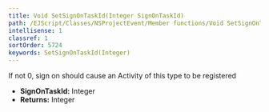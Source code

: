 ```yaml
---
title: Void SetSignOnTaskId(Integer SignOnTaskId)
path: /EJScript/Classes/NSProjectEvent/Member functions/Void SetSignOnTaskId(Integer p_0)
intellisense: 1
classref: 1
sortOrder: 5724
keywords: SetSignOnTaskId(Integer)
---
```



If not 0, sign on should cause an Activity of this type to be registered



* **SignOnTaskId:** Integer
* **Returns:** Integer


